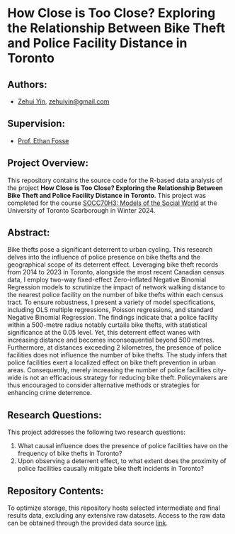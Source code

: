 # How Close is Too Close? Exploring the Relationship Between Bike Theft and Police Facility Distance in Toronto
 
## Authors: 
- [Zehui Yin](https://zehuiyin.github.io/), [zehuiyin@gmail.com](mailto:zehuiyin@gmail.com)

## Supervision: 
- [Prof. Ethan Fosse](https://www.utsc.utoronto.ca/sociology/ethan-fosse)

## Project Overview:
This repository contains the source code for the R-based data analysis of the project **How Close is Too Close? Exploring the Relationship Between Bike Theft and Police Facility Distance in Toronto**. This project was completed for the course [SOCC70H3: Models of the Social World](https://utsc.calendar.utoronto.ca/course/socc70h3) at the University of Toronto Scarborough in Winter 2024.

## Abstract:
Bike thefts pose a significant deterrent to urban cycling. This research delves into the influence of police presence on bike thefts and the geographical scope of its deterrent effect. Leveraging bike theft records from 2014 to 2023 in Toronto, alongside the most recent Canadian census data, I employ two-way fixed-effect Zero-inflated Negative Binomial Regression models to scrutinize the impact of network walking distance to the nearest police facility on the number of bike thefts within each census tract. To ensure robustness, I present a variety of model specifications, including OLS multiple regressions, Poisson regressions, and standard Negative Binomial Regression. The findings indicate that a police facility within a 500-metre radius notably curtails bike thefts, with statistical significance at the 0.05 level. Yet, this deterrent effect wanes with increasing distance and becomes inconsequential beyond 500 metres. Furthermore, at distances exceeding 2 kilometres, the presence of police facilities does not influence the number of bike thefts. The study infers that police facilities exert a localized effect on bike theft prevention in urban areas. Consequently, merely increasing the number of police facilities city-wide is not an efficacious strategy for reducing bike theft. Policymakers are thus encouraged to consider alternative methods or strategies for enhancing crime deterrence.

## Research Questions:
This project addresses the following two research questions:
1. What causal influence does the presence of police facilities have on the frequency of bike thefts in Toronto?
2. Upon observing a deterrent effect, to what extent does the proximity of police facilities causally mitigate bike theft incidents in Toronto?

## Repository Contents:
To optimize storage, this repository hosts selected intermediate and final results data, excluding any extensive raw datasets. Access to the raw data can be obtained through the provided data source [link](./Data/data_source.xlsx).
